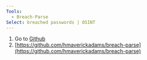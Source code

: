 ```yaml
---
Tools:
  - Breach-Parse
Select: breached passwords | OSINT
---
```

1. Go to [Github](https://github.com/hmaverickadams/)
2. [https://github.com/hmaverickadams/breach-parse](https://github.com/hmaverickadams/breach-parse)